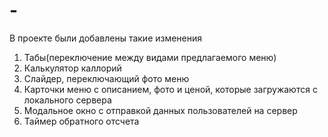 # -
В проекте были добавлены такие изменения
1.	Табы(переключение между видами предлагаемого меню)
2.	Калькулятор каллорий 
3.	Слайдер, переключающий фото меню
4.	Карточки меню с описанием, фото и ценой, которые загружаются с локального сервера
5.	Модальное окно с отправкой данных пользователей на сервер
6.	Таймер обратного отсчета
